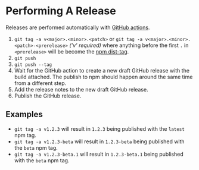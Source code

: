 # Performing A Release

Releases are performed automatically with [GitHub actions](https://github.com/video-dev/hls.js/actions?query=workflow%3ABuild+branch%3Amaster).

1. `git tag -a v<major>.<minor>.<patch>` or `git tag -a v<major>.<minor>.<patch>-<prerelease>` _('v' required)_ where anything before the first `.` in `<prerelease>` will be become the [npm dist-tag](https://docs.npmjs.com/cli/dist-tag).
1. `git push`
1. `git push --tag`
1. Wait for the GitHub action to create a new draft GitHub release with the build attached. The publish to npm should happen around the same time from a different step.
1. Add the release notes to the new draft GitHub release.
1. Publish the GitHub release.

## Examples

- `git tag -a v1.2.3` will result in `1.2.3` being published with the `latest` npm tag.
- `git tag -a v1.2.3-beta` will result in `1.2.3-beta` being published with the `beta` npm tag.
- `git tag -a v1.2.3-beta.1` will result in `1.2.3-beta.1` being published with the `beta` npm tag.
